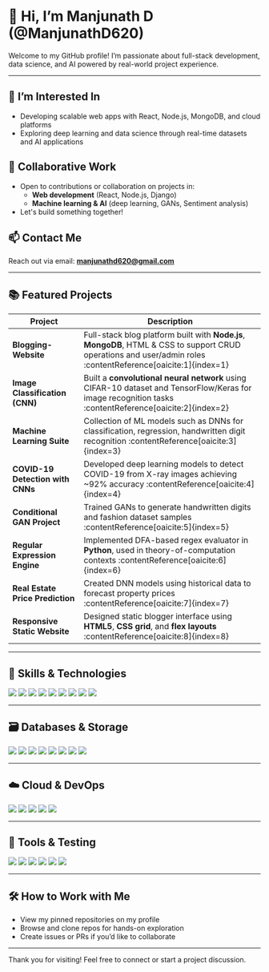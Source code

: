 # 👋 Hi, I’m **Manjunath D** (@ManjunathD620)

Welcome to my GitHub profile! I’m passionate about full-stack development, data science, and AI powered by real-world project experience.

---

## 🧠 I’m Interested In
- Developing scalable web apps with React, Node.js, MongoDB, and cloud platforms
- Exploring deep learning and data science through real-time datasets and AI applications

## 💞️ Collaborative Work
- Open to contributions or collaboration on projects in:  
  - **Web development** (React, Node.js, Django)  
  - **Machine learning & AI** (deep learning, GANs, Sentiment analysis)  
- Let's build something together!

## 📫 Contact Me
Reach out via email: **manjunathd620@gmail.com**

---

## 📚 Featured Projects

| Project | Description |
|--------|-------------|
| **Blogging-Website** | Full-stack blog platform built with **Node.js**, **MongoDB**, HTML & CSS to support CRUD operations and user/admin roles :contentReference[oaicite:1]{index=1} |
| **Image Classification (CNN)** | Built a **convolutional neural network** using CIFAR-10 dataset and TensorFlow/Keras for image recognition tasks :contentReference[oaicite:2]{index=2} |
| **Machine Learning Suite** | Collection of ML models such as DNNs for classification, regression, handwritten digit recognition :contentReference[oaicite:3]{index=3} |
| **COVID-19 Detection with CNNs** | Developed deep learning models to detect COVID-19 from X-ray images achieving ~92% accuracy :contentReference[oaicite:4]{index=4} |
| **Conditional GAN Project** | Trained GANs to generate handwritten digits and fashion dataset samples :contentReference[oaicite:5]{index=5} |
| **Regular Expression Engine** | Implemented DFA-based regex evaluator in **Python**, used in theory-of-computation contexts :contentReference[oaicite:6]{index=6} |
| **Real Estate Price Prediction** | Created DNN models using historical data to forecast property prices :contentReference[oaicite:7]{index=7} |
| **Responsive Static Website** | Designed static blogger interface using **HTML5**, **CSS grid**, and **flex layouts** :contentReference[oaicite:8]{index=8} |

---

## 🔧 Skills & Technologies

<p align="left">
  <img src="https://img.shields.io/badge/-JavaScript-F7DF1E?logo=javascript&style=flat-square" />
  <img src="https://img.shields.io/badge/-TypeScript-3178C6?logo=typescript&style=flat-square" />
  <img src="https://img.shields.io/badge/-Node.js-339933?logo=node.js&style=flat-square" />
  <img src="https://img.shields.io/badge/-Python-3776AB?logo=python&style=flat-square" />
  <img src="https://img.shields.io/badge/-React-61DAFB?logo=react&style=flat-square" />
  <img src="https://img.shields.io/badge/-Django-092E20?logo=django&style=flat-square" />
  <img src="https://img.shields.io/badge/-Java-007396?logo=java&style=flat-square" />
  <img src="https://img.shields.io/badge/-C-00599C?logo=c&style=flat-square" />
  <img src="https://img.shields.io/badge/-C++-00599C?logo=c%2B%2B&style=flat-square" />
</p>

---

## 🗃️ Databases & Storage

<p align="left">
  <img src="https://img.shields.io/badge/-MongoDB-47A248?logo=mongodb&style=flat-square" />
  <img src="https://img.shields.io/badge/-MySQL-4479A1?logo=mysql&style=flat-square" />
  <img src="https://img.shields.io/badge/-PostgreSQL-4169E1?logo=postgresql&style=flat-square" />
  <img src="https://img.shields.io/badge/-Firebase-FFCA28?logo=firebase&style=flat-square" />
  <img src="https://img.shields.io/badge/-SQLite-003B57?logo=sqlite&style=flat-square" />
  <img src="https://img.shields.io/badge/-Azure%20Blob-0078D4?logo=microsoft-azure&style=flat-square" />
  <img src="https://img.shields.io/badge/-AWS%20S3-232F3E?logo=amazon-aws&style=flat-square" />
  <img src="https://img.shields.io/badge/-GCP%20Storage-4285F4?logo=google-cloud&style=flat-square" />
</p>

---

## ☁️ Cloud & DevOps

<p align="left">
  <img src="https://img.shields.io/badge/-Docker-2496ED?logo=docker&style=flat-square" />
  <img src="https://img.shields.io/badge/-GitHub%20Actions-2088FF?logo=github-actions&style=flat-square" />
  <img src="https://img.shields.io/badge/-Azure-0078D4?logo=microsoft-azure&style=flat-square" />
  <img src="https://img.shields.io/badge/-GCP-4285F4?logo=google-cloud&style=flat-square" />
  <img src="https://img.shields.io/badge/-AWS-232F3E?logo=amazon-aws&style=flat-square" />
</p>

---

## 🧪 Tools & Testing

<p align="left">
  <img src="https://img.shields.io/badge/-Mocha-8D6748?logo=mocha&style=flat-square" />
  <img src="https://img.shields.io/badge/-Chai-A30701?style=flat-square" />
  <img src="https://img.shields.io/badge/-Postman-FF6C37?logo=postman&style=flat-square" />
  <img src="https://img.shields.io/badge/-JIRA-0052CC?logo=jira&style=flat-square" />
  <img src="https://img.shields.io/badge/-VS%20Code-007ACC?logo=visual-studio-code&style=flat-square" />
  <img src="https://img.shields.io/badge/-Slack-4A154B?logo=slack&style=flat-square" />
</p>

---

## 🛠️ How to Work with Me

- View my pinned repositories on my profile
- Browse and clone repos for hands-on exploration
- Create issues or PRs if you’d like to collaborate

---

Thank you for visiting! Feel free to connect or start a project discussion.

